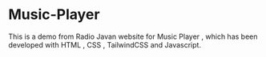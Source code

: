 # Music-Player
This is a demo from Radio Javan website for Music Player , which has been developed with HTML , CSS , TailwindCSS and Javascript.
